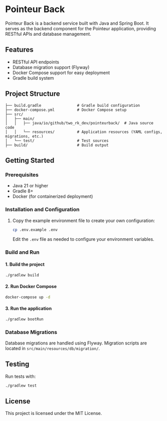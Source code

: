 # Pointeur Back

Pointeur Back is a backend service built with Java and Spring Boot. It serves as the backend component for the Pointeur
application, providing RESTful APIs and database management.

## Features

- RESTful API endpoints
- Database migration support (Flyway)
- Docker Compose support for easy deployment
- Gradle build system

## Project Structure

```
├── build.gradle                # Gradle build configuration
├── docker-compose.yml          # Docker Compose setup
├── src/
│   ├── main/
│   │   ├── java/io/github/two_rk_dev/pointeurback/  # Java source code
│   │   └── resources/          # Application resources (YAML configs, migrations, etc.)
│   └── test/                   # Test sources
├── build/                      # Build output
```

## Getting Started

### Prerequisites

- Java 21 or higher
- Gradle 8+
- Docker (for containerized deployment)

### Installation and Configuration

1. Copy the example environment file to create your own configuration:
   ```bash
   cp .env.example .env
   ```
   Edit the `.env` file as needed to configure your environment variables.

### Build and Run

#### 1. Build the project

```bash
./gradlew build
```

#### 2. Run Docker Compose

```bash
docker-compose up -d
```

#### 3. Run the application

```bash
./gradlew bootRun
```

### Database Migrations

Database migrations are handled using Flyway. Migration scripts are located in `src/main/resources/db/migration/`.

## Testing

Run tests with:

```bash
./gradlew test
```

## License

This project is licensed under the MIT License.
